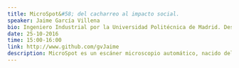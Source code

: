 ```yaml
---
title: MicroSpot&#58; del cacharreo al impacto social.
speaker: Jaime García Villena
bio: Ingeniero Industrial por la Universidad Politécnica de Madrid. Desde que en 2011 descubre el mundo de la impresión 3D, construye propia impresora 3D guiado por la comunidad de CloneWars, y dedica el tiempo que tiene en sus manos a explorar las posibilidades de esta tecnología, y los nuevos retos que ésta representa. Entusiasta del desarrollo abierto, los proyectos del mundo libre, y su organización a través del control de versiones Git. Antiguo integrante del departamento de innovación de bq, actualmente trabajando en Spotlab diseñando MicroSpot, con herramientas libres.
date: 25-10-2016
time: 15:00-16:00
link: http://www.github.com/gvJaime
description: MicroSpot es un escáner microscopio automático, nacido del ánimo de cacharreo, y desarrollado de manera abierta con tecnologías del mundo libre. A día de hoy, aspira a convertirse en la solución de bajo coste para el diagnóstico de enfermedades en paises en desarrollo.
---
```

